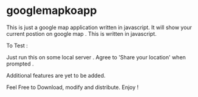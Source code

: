 googlemapkoapp
==============

This is just a google map application written in javascript. It will show your current postion on google map . This is written in javascript. 

To Test :

Just  run this on some local server . Agree to 'Share your location' when prompted .




Additional features are yet to be added. 

Feel Free to Download, modify and distribute. 
Enjoy !






